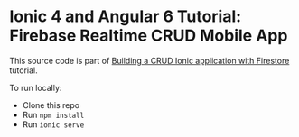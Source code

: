 # Ionic 4 and Angular 6 Tutorial: Firebase Realtime CRUD Mobile App

This source code is part of 
[Building a CRUD Ionic application with Firestore](https://javebratt.com/crud-ionic-firestore/) tutorial.

To run locally:

* Clone this repo
* Run `npm install`
* Run `ionic serve`
